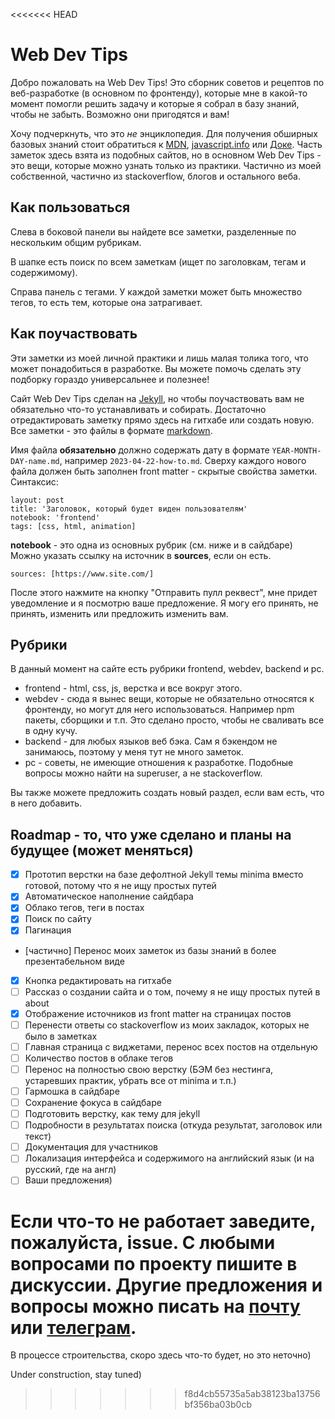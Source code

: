 <<<<<<< HEAD
# Web Dev Tips
Добро пожаловать на Web Dev Tips! Это сборник советов и рецептов по веб-разработке (в основном по фронтенду), которые мне в какой-то момент помогли решить задачу и которые я собрал в базу знаний, чтобы не забыть. Возможно они пригодятся и вам!

Хочу подчеркнуть, что это *не* энциклопедия. Для получения обширных базовых знаний стоит обратиться к [MDN](https://developer.mozilla.org/), [javascript.info](https://learn.javascript.ru/) или [Доке](https://doka.guide/). Часть заметок здесь взята из подобных сайтов, но в основном Web Dev Tips - это вещи, которые можно узнать только из практики. Частично из моей собственной, частично из stackoverflow, блогов и остального веба.

## Как пользоваться
Слева в боковой панели вы найдете все заметки, разделенные по нескольким общим рубрикам. 

В шапке есть поиск по всем заметкам (ищет по заголовкам, тегам и содержимому).

Справа панель с тегами. У каждой заметки может быть множество тегов, то есть тем, которые она затрагивает.

## Как поучаствовать
Эти заметки из моей личной практики и лишь малая толика того, что может понадобиться в разработке. Вы можете помочь сделать эту подборку гораздо универсальнее и полезнее!

Сайт Web Dev Tips сделан на [Jekyll](https://jekyllrb.com/docs/), но чтобы поучаствовать вам не обязательно что-то устанавливать и собирать. Достаточно отредактировать заметку прямо здесь на гитхабе или создать новую. Все заметки - это файлы в формате [markdown](https://github.com/adam-p/markdown-here/wiki/Markdown-Cheatsheet). 

Имя файла **обязательно** должно содержать дату в формате `YEAR-MONTH-DAY-name.md`, например `2023-04-22-how-to.md`. Сверху каждого нового файла должен быть заполнен front matter - скрытые свойства заметки. Синтаксис:
```
layout: post
title: 'Заголовок, который будет виден пользователям'
notebook: 'frontend'
tags: [css, html, animation]
```
**notebook** - это одна из основных рубрик (см. ниже и в сайдбаре)
Можно указать ссылку на источник в **sources**, если он есть.
```
sources: [https://www.site.com/]
```
После этого нажмите на кнопку "Отправить пулл реквест", мне придет уведомление и я посмотрю ваше предложение. Я могу его принять, не принять, изменить или предложить изменить вам.

## Рубрики
В данный момент на сайте есть рубрики frontend, webdev, backend и pc.
* frontend - html, css, js, верстка и все вокруг этого.
* webdev - сюда я вынес вещи, которые не обязательно относятся к фронтенду, но могут для него использоваться. Например npm пакеты, сборщики и т.п. Это сделано просто, чтобы не сваливать все в одну кучу.
* backend - для любых языков веб бэка. Сам я бэкендом не занимаюсь, поэтому у меня тут не много заметок. 
* pc - советы, не имеющие отношения к разработке. Подобные вопросы можно найти на superuser, а не stackoverflow. 

Вы также можете предложить создать новый раздел, если вам есть, что в него добавить. 

## Roadmap - то, что уже сделано и планы на будущее (может меняться)
- [x] Прототип верстки на базе дефолтной Jekyll темы minima вместо готовой, потому что я не ищу простых путей
- [x] Автоматическое наполнение сайдбара
- [x] Облако тегов, теги в постах
- [x] Поиск по сайту
- [x] Пагинация
- [частично] Перенос моих заметок из базы знаний в более презентабельном виде
- [x] Кнопка редактировать на гитхабе
- [ ] Рассказ о создании сайта и о том, почему я не ищу простых путей в about
- [x] Отображение источников из front matter на страницах постов
- [ ] Перенести ответы со stackoverflow из моих закладок, которых не было в заметках
- [ ] Главная страница с виджетами, перенос всех постов на отдельную
- [ ] Количество постов в облаке тегов
- [ ] Перенос на полностью свою верстку (БЭМ без нестинга, устаревших практик, убрать все от minima и т.п.)
- [ ] Гармошка в сайдбаре
- [ ] Сохранение фокуса в сайдбаре
- [ ] Подготовить верстку, как тему для jekyll
- [ ] Подробности в результатах поиска (откуда результат, заголовок или текст)
- [ ] Документация для участников
- [ ] Локализация интерфейса и содержимого на английский язык (и на русский, где на англ)
- [ ] Ваши предложения)

Если что-то не работает заведите, пожалуйста, issue. С любыми вопросами по проекту пишите в дискуссии. Другие предложения и вопросы можно писать на [почту](mailto:vwebdis@gmail.com) или [телеграм](https://t.me/webval).
=======
В процессе строительства, скоро здесь что-то будет, но это неточно)

Under construction, stay tuned)
>>>>>>> f8d4cb55735a5ab38123ba13756bf356ba03b0cb
